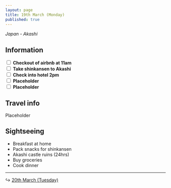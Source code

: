 ```yaml
---
layout: page
title: 19th March (Monday)
published: true
---
```

_Japan - Akashi_

## Information

<input class="box" type="checkbox" name="191" /><label type="text" class="strikethrough"> <b>Checkout of airbnb at 11am</b></label><br/>
<input class="box" type="checkbox" name="192" /><label type="text" class="strikethrough"> <b>Take shinkansen to Akashi</b></label><br/>
<input class="box" type="checkbox" name="193" /><label type="text" class="strikethrough"> <b>Check into hotel 2pm</b></label><br/>
<input class="box" type="checkbox" name="194" /><label type="text" class="strikethrough"> <b>Placeholder</b></label><br/>
<input class="box" type="checkbox" name="195" /><label type="text" class="strikethrough"> <b>Placeholder</b></label><br/>

## Travel info

Placeholder

## Sightseeing

- Breakfast at home
- Pack snacks for shinkansen
- Akashi castle ruins (24hrs)
- Buy groceries
- Cook dinner 

<hr>

↪ [20th March (Tuesday)](/days/week2/20mar)
